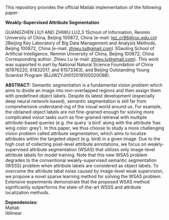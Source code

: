 This repository provides the official Matlab implementation of the following paper:  

**Weakly-Supervised Attribute Segmentation**  

GUANGZHEN LIU1 AND ZHIWU LU2,3
1School of Information, Renmin University of China, Beijing 100872, China (e-mail: lgz_cr86@ruc.edu.cn)
2Beijing Key Laboratory of Big Data Management and Analysis Methods, Beijing 100872, China (e-mail: zhiwu.lu@gmail.com)
3Gaoling School of Artificial Intelligence, Renmin University of China, Beijing 100872, China
Corresponding author: Zhiwu Lu (e-mail: zhiwu.lu@gmail.com).
This work was supported in part by National Natural Science Foundation of China (61976220, 61832017, and 61573363), and Beijing
Outstanding Young Scientist Program (BJJWZYJH012019100020098).  

**ABSTRACT:** Semantic segmentation is a fundamental vision problem which aims to divide an image into
non-overlapped regions and then assign them with predefined object labels. Despite its latest development
(especially deep neural network-based), semantic segmentation is still far from comprehensive understand-ing of the visual world around us. For example, the obtained object labels are not fine-grained enough for
solving more complicated vision tasks such as fine-grained retrieval with multiple attribute-based queries
(e.g. the query ‘a bird’ along with the attribute ‘has wing color: grey’). In this paper, we thus choose to
study a more challenging vision problem called attribute segmentation, which aims to localize attributes
within the targeted object (e.g. bird) in a given image. Due to the high cost of collecting pixel-level attribute
annotations, we focus on weakly-supervised attribute segmentation (WSAS) that utilizes only image-level
attribute labels for model training. Note that this new WSAS problem degrades to the conventional weakly-supervised semantic segmentation (WSSS) problem when attribute labels are considered as object labels.
To overcome the attribute label noise caused by image-level weak supervision, we propose a novel sparse
learning method for solving the WSAS problem. Extensive experiments demonstrate that the proposed
WSAS method significantly outperforms the state-of-the-art WSSS and attribute localization methods.  

**Dependencies:**  
Matlab  
liblinear  

